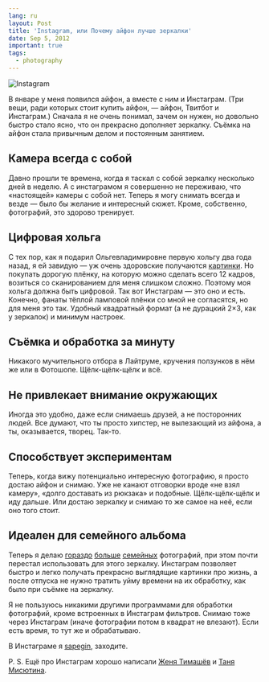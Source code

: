 ```yaml
---
lang: ru
layout: Post
title: 'Instagram, или Почему айфон лучше зеркалки'
date: Sep 5, 2012
important: true
tags:
  - photography
---
```


![Instagram](/images/blog/instagram.jpg)

В январе у меня появился айфон, а вместе с ним и Инстаграм. (Три вещи, ради которых стоит купить айфон, — айфон, Твитбот и Инстаграм.) Сначала я не очень понимал, зачем он нужен, но довольно быстро стало ясно, что он прекрасно дополняет зеркалку. Съёмка на айфон стала привычным делом и постоянным занятием.

<!--more-->

## Камера всегда с собой

Давно прошли те времена, когда я таскал с собой зеркалку несколько дней в неделю. А с инстаграмом я совершенно не переживаю, что «настоящей» камеры с собой нет. Теперь я могу снимать всегда и везде — было бы желание и интересный сюжет. Кроме, собственно, фотографий, это здорово тренирует.

## Цифровая хольга

С тех пор, как я подарил Ольгевладимировне первую хольгу два года назад, я ей завидую — уж очень здоровские получаются [картинки](http://airve.livejournal.com/tag/holga). Но покупать дорогую плёнку, на которую можно сделать всего 12 кадров, возиться со сканированием для меня слишком сложно. Поэтому моя хольга должна быть цифровой. Так вот Инстаграм — это оно и есть. Конечно, фанаты тёплой ламповой плёнки со мной не согласятся, но для меня это так. Удобный квадратный формат (а не дурацкий 2×3, как у зеркалок) и минимум настроек.

## Cъёмка и обработка за минуту

Никакого мучительного отбора в Лайтруме, кручения ползунков в нём же или в Фотошопе. Щёлк-щёлк-щёлк и всё.

## Не привлекает внимание окружающих

Иногда это удобно, даже если снимаешь друзей, а не посторонних людей. Все думают, что ты просто хипстер, не вылезающий из айфона, а ты, оказывается, творец. Так-то.

## Способствует экспериментам

Теперь, когда вижу потенциально интересную фотографию, я просто достаю айфон и снимаю. Уже не канают отговорки вроде «не взял камеру», «долго доставать из рюкзака» и подобные. Щёлк-щёлк-щёлк и иду дальше. Или достаю зеркалку и снимаю то же самое на неё, если оно того стоит.

## Идеален для семейного альбома

Теперь я делаю [гораздо](http://foto.mail.ru/mail/artem-sapegin/1022) [больше](http://foto.mail.ru/mail/artem-sapegin/888) [семейных](http://foto.mail.ru/mail/artem-sapegin/1008) фотографий, при этом почти перестал использовать для этого зеркалку. Инстаграм позволяет быстро и легко получать прекрасно выглядящие картинки про жизнь, а после отпуска не нужно тратить уйму времени на их обработку, как было при съёмке на зеркалку.

Я не пользуюсь никакими другими программами для обработки фотографий, кроме встроенных в Инстаграм фильтров. Снимаю тоже через Инстаграм (иначе фотографии потом в квадрат не влезают). Если есть время, то тут же и обрабатываю.

В Инстаграме я [sapegin](http://instagram.com/sapegin), заходите.

P. S. Ещё про Инстаграм хорошо написали [Женя Тимашёв](http://rezus.livejournal.com/334302.html "Зачем фотографу нужен айфон") и [Таня Мисютина](http://infotanka.ru/app/2012/06/21/1/ "Зачем нужен Инстаграм").
